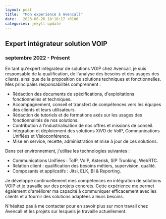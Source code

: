 ```yaml
---
layout: post
title:  "Mon experience à Avencall"
date:   2023-06-20 18:16:17 +0100
categories: jekyll update
---
```



## Expert intégrateur solution VOIP
### septembre 2022 - Présent

En tant qu'expert intégrateur de solutions VOIP chez Avencall, je suis responsable de la qualification, de l'analyse des besoins et des usages des clients, ainsi que de la proposition de solutions techniques et fonctionnelles. Mes principales responsabilités comprennent :

- Rédaction des documents de spécifications, d'exploitations fonctionnelles et techniques.
- Accompagnement, conseil et transfert de compétences vers les équipes des clients et leurs utilisateurs.
- Rédaction de tutoriels et de formations axés sur les usages des fonctionnalités de nos solutions.
- Contribution à l'industrialisation de nos offres et missions de conseil.
- Intégration et déploiement des solutions XiVO de VoIP, Communications Unifiées et Visioconférence.
- Mise en service, recette, administration et mise à jour de ces solutions.

Dans cet environnement, j'utilise les technologies suivantes :

- Communications Unifiées : ToIP, VoIP, Asterisk, SIP Trunking, WebRTC.
- Relation client : qualification des besoins métiers, supervision, qualité.
- Composants et applicatifs : Jitsi, ELK, BI & Reporting.

Je développe continuellement mes compétences en intégration de solutions VOIP et je travaille sur des projets concrets. Cette expérience me permet également d'améliorer ma capacité à communiquer efficacement avec les clients et à fournir des solutions adaptées à leurs besoins.

N'hésitez pas à me contacter pour en savoir plus sur mon travail chez Avencall et les projets sur lesquels je travaille actuellement.

